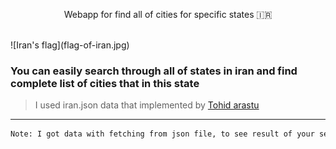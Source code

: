 <p align="center">Webapp for find all of cities for specific states 🇮🇷</p>
<br/>
![Iran's flag](flag-of-iran.jpg)

### You can easily search through all of states in iran and find complete list of cities that in this state
> I used iran.json data that implemented by [Tohid arastu](https://github.com/arastu)

----------------------

```diff
Note: I got data with fetching from json file, to see result of your search you must run app in local server
```
